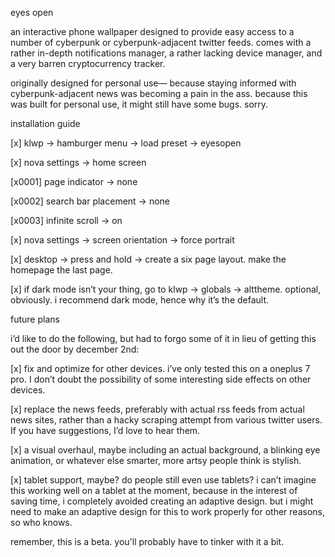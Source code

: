 eyes open

an interactive phone wallpaper designed to provide easy access to a number of cyberpunk or cyberpunk-adjacent twitter feeds. comes with a rather in-depth notifications manager, a rather lacking device manager, and a very barren cryptocurrency tracker.

originally designed for personal use— because staying informed with cyberpunk-adjacent news was becoming a pain in the ass. because this was built for personal use, it might still have some bugs. sorry.

installation guide

[x]    klwp -> hamburger menu -> load preset -> eyesopen

[x]    nova settings -> home screen

   [x0001]     page indicator -> none
   
   [x0002]     search bar placement -> none
   
   [x0003]     infinite scroll -> on
   
[x]    nova settings -> screen orientation -> force portrait

[x]    desktop -> press and hold -> create a six page layout. make the homepage the last page.

[x]    if dark mode isn’t your thing, go to klwp -> globals -> alttheme. optional, obviously. i recommend dark mode, hence why it’s the default.

future plans

i’d like to do the following, but had to forgo some of it in lieu of getting this out the door by december 2nd:

[x]    fix and optimize for other devices. i’ve only tested this on a oneplus 7 pro. I don’t doubt the possibility of some interesting side effects on other devices.

[x]    replace the news feeds, preferably with actual rss feeds from actual news sites, rather than a hacky scraping attempt from various twitter users. If you have suggestions, I’d love to hear them.

[x]    a visual overhaul, maybe including an actual background, a blinking eye animation, or whatever else smarter, more artsy people think is stylish.

[x]    tablet support, maybe? do people still even use tablets? i can’t imagine this working well on a tablet at the moment, because in the interest of saving time, i completely avoided creating an adaptive design. but i might need to make an adaptive design for this to work properly for other reasons, so who knows.

remember, this is a beta. you'll probably have to tinker with it a bit.

